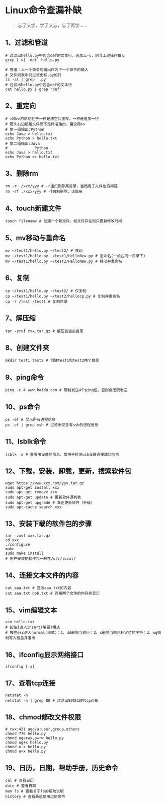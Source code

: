 ﻿# Linux命令查漏补缺
> 忘了又学，学了又忘，忘了再学......
## 1、过滤和管道
```
# 过滤出hello.py中包含def的文本行，若加上-v，则与上述操作相反
grep [-v] 'def' hello.py

# 管道：上一个命令的输出作为下一个命令的输入
# 文件列表中只过滤出有.py的行
ls -al | grep '.py'
# 过滤出hello.py中包含def的文本行
cat hello.py | grep 'def'
```
## 2、重定向
```
# >和>>的区别在于一种是清空后重写，一种是追加一行
# 箭头右边都是文件而不是标准输出，建议用>>
# 第一组输出:Python
echo Java > hello.txt
echo Python > hello.txt
# 第二组输出:Java
#            Python
echo Java > hello.txt
echo Python >> hello.txt
```
## 3、删除rm
```
rm -r ./xxx/yyy # -r递归删除某目录，当然用于文件也没问题
rm -rf ./xxx/yyy # -f强制删除，请慎用
```
## 4、touch新建文件
```
touch filename # 创建一个新文件，如文件存在则只更新修改时间
```
## 5、mv移动与重命名
```
mv ~/test1/hello.py ~/test2/ # 移动
mv ~/test1/hello.py ~/test1/HelloNew.py # 重命名(一般在同一目录下)
mv ~/test1/hello.py ~/test2/HelloNew.py # 移动并重命名
```
## 6、复制
```
cp ~/test1/hello.py ~/test2/ # 仅复制
cp ~/test1/hello.py ~/test2/hellocp.py # 复制并重命名
cp -r /test /test1 # 复制目录
```
## 7、解压缩
```
tar -zxvf xxx.tar.gz # 解压到当前目录
```
## 8、创建文件夹
```
mkdir test1 test2 # 创建test1和test2两个目录
```
## 9、ping命令
```
ping -c 4 www.baidu.com # 限制发送4个ping包，否则会无限发送
```
## 10、ps命令
```
ps -ef # 显示所有进程信息
ps -ef | grep ssh # 过滤出仅含有ssh的进程信息
```
## 11、lsblk命令
```
lsblk -a # 查看块设备的信息，常用于检测usb设备连接成功与否
```
## 12、下载，安装，卸载，更新，搜索软件包
```
wget https://www.xxx.com/yyy.tar.gz
sudo apt-get install xxx
sudo apt-get remove xxx
sudo apt-get update # 更新软件源列表
sudo apt-get upgrade # 真正更新软件（升级）
sudo apt-cache search xxx
```
## 13、安装下载的软件包的步骤
```
tar -zxvf xxx.tar.gz
cd xxx
./configure
make
sudo make install
# 用户安装的软件包一般在/usr/local/
```
## 14、连接文本文件的内容
```
cat aaa.txt # 显示aaa.txt的内容
cat aaa.txt bbb.txt # 连接两个文件的内容并显示
```
## 15、vim编辑文本
```
vim hello.txt
# 按住i进入insert(编辑)模式
# 按住esc进入normal(模式)：1、dd删除当前行；2、x删除当前光标定位的字符；3、wq强制写入磁盘并退出
```
## 16、ifconfig显示网络接口
```
ifconfig [-a]
```
## 17、查看tcp连接
```
netstat -n
netstat -n | grep 80 # 过滤出80端口的tcp连接
```
## 18、chmod修改文件权限
```
# rwx:421 ugo/a:user,group,others
chmod 776 hello.py
chmod ug=rwx,o=rw hello.py
chmod ug+x hello.py
chmod o-x hello.py
chmod a+x hello.py
```
## 19、日历，日期，帮助手册，历史命令
```
cal # 查看日历
date # 查看日期
man ls # 查看关于ls的帮助说明
history # 查看最近使用过的命令
```




